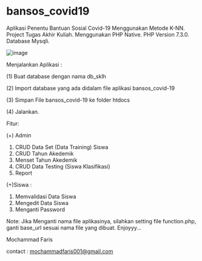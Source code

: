 # bansos_covid19
Aplikasi Penentu Bantuan Sosial Covid-19 Menggunakan Metode K-NN. Project Tugas Akhir Kuliah. Menggunakan PHP Native. PHP Version 7.3.0. Database Mysqli. 

![image](https://user-images.githubusercontent.com/59262381/113962123-4e65cf00-9851-11eb-8df2-86fe2e65e623.png)


Menjalankan Aplikasi :

(1) Buat database dengan nama db_sklh

(2) Import database yang ada didalam file aplikasi bansos_covid-19

(3) Simpan File bansos_covid-19 ke folder htdocs

(4) Jalankan.

Fitur:

(+) Admin
1. CRUD Data Set (Data Training) Siswa
2. CRUD Tahun Akedemik
3. Menset Tahun Akedemik
4. CRUD Data Testing (Siswa Klasifikasi)
5. Report

(+)Siswa :
1. Memvalidasi Data Siswa
2. Mengedit Data Siswa
3. Menganti Password

Note: Jika Menganti nama file aplikasinya, silahkan setting file function.php, ganti base_url sesuai nama file yang dibuat.
Enjoyyy...

Mochammad Faris

contact : mochammadfaris001@gmail.com
